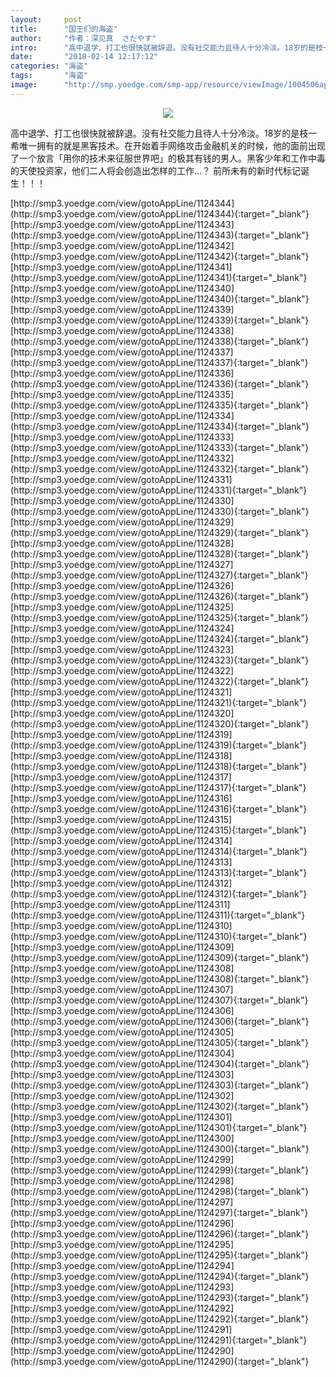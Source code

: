 ```yaml
---
layout:     post
title:      "国王们的海盗"
author:     "作者：深见真  さだやす"
intro:      "高中退学、打工也很快就被辞退。没有社交能力且待人十分冷淡。18岁的是枝一希唯一拥有的就是黑客技术。在开始着手网络攻击金融机关的时候，他的面前出现了一个放言「用你的技术来征服世界吧」的极其有钱的男人。黑客少年和工作中毒的天使投资家，他们二人将会创造出怎样的工作…？ 前所未有的新时代标记诞生！！！"
date:       "2018-02-14 12:17:12"
categories: "海盗"
tags:       "海盗"
image:      "http://smp.yoedge.com/smp-app/resource/viewImage/1004506appline.png"
---
```

<div style="text-align: center">
<p><img src="http://smp.yoedge.com/smp-app/resource/viewImage/1004506appline.png"/></p>
</div>
<p class="post-meta">
<span>高中退学、打工也很快就被辞退。没有社交能力且待人十分冷淡。18岁的是枝一希唯一拥有的就是黑客技术。在开始着手网络攻击金融机关的时候，他的面前出现了一个放言「用你的技术来征服世界吧」的极其有钱的男人。黑客少年和工作中毒的天使投资家，他们二人将会创造出怎样的工作…？ 前所未有的新时代标记诞生！！！</span>
</p>
[http://smp3.yoedge.com/view/gotoAppLine/1124344](http://smp3.yoedge.com/view/gotoAppLine/1124344){:target="_blank"}
[http://smp3.yoedge.com/view/gotoAppLine/1124343](http://smp3.yoedge.com/view/gotoAppLine/1124343){:target="_blank"}
[http://smp3.yoedge.com/view/gotoAppLine/1124342](http://smp3.yoedge.com/view/gotoAppLine/1124342){:target="_blank"}
[http://smp3.yoedge.com/view/gotoAppLine/1124341](http://smp3.yoedge.com/view/gotoAppLine/1124341){:target="_blank"}
[http://smp3.yoedge.com/view/gotoAppLine/1124340](http://smp3.yoedge.com/view/gotoAppLine/1124340){:target="_blank"}
[http://smp3.yoedge.com/view/gotoAppLine/1124339](http://smp3.yoedge.com/view/gotoAppLine/1124339){:target="_blank"}
[http://smp3.yoedge.com/view/gotoAppLine/1124338](http://smp3.yoedge.com/view/gotoAppLine/1124338){:target="_blank"}
[http://smp3.yoedge.com/view/gotoAppLine/1124337](http://smp3.yoedge.com/view/gotoAppLine/1124337){:target="_blank"}
[http://smp3.yoedge.com/view/gotoAppLine/1124336](http://smp3.yoedge.com/view/gotoAppLine/1124336){:target="_blank"}
[http://smp3.yoedge.com/view/gotoAppLine/1124335](http://smp3.yoedge.com/view/gotoAppLine/1124335){:target="_blank"}
[http://smp3.yoedge.com/view/gotoAppLine/1124334](http://smp3.yoedge.com/view/gotoAppLine/1124334){:target="_blank"}
[http://smp3.yoedge.com/view/gotoAppLine/1124333](http://smp3.yoedge.com/view/gotoAppLine/1124333){:target="_blank"}
[http://smp3.yoedge.com/view/gotoAppLine/1124332](http://smp3.yoedge.com/view/gotoAppLine/1124332){:target="_blank"}
[http://smp3.yoedge.com/view/gotoAppLine/1124331](http://smp3.yoedge.com/view/gotoAppLine/1124331){:target="_blank"}
[http://smp3.yoedge.com/view/gotoAppLine/1124330](http://smp3.yoedge.com/view/gotoAppLine/1124330){:target="_blank"}
[http://smp3.yoedge.com/view/gotoAppLine/1124329](http://smp3.yoedge.com/view/gotoAppLine/1124329){:target="_blank"}
[http://smp3.yoedge.com/view/gotoAppLine/1124328](http://smp3.yoedge.com/view/gotoAppLine/1124328){:target="_blank"}
[http://smp3.yoedge.com/view/gotoAppLine/1124327](http://smp3.yoedge.com/view/gotoAppLine/1124327){:target="_blank"}
[http://smp3.yoedge.com/view/gotoAppLine/1124326](http://smp3.yoedge.com/view/gotoAppLine/1124326){:target="_blank"}
[http://smp3.yoedge.com/view/gotoAppLine/1124325](http://smp3.yoedge.com/view/gotoAppLine/1124325){:target="_blank"}
[http://smp3.yoedge.com/view/gotoAppLine/1124324](http://smp3.yoedge.com/view/gotoAppLine/1124324){:target="_blank"}
[http://smp3.yoedge.com/view/gotoAppLine/1124323](http://smp3.yoedge.com/view/gotoAppLine/1124323){:target="_blank"}
[http://smp3.yoedge.com/view/gotoAppLine/1124322](http://smp3.yoedge.com/view/gotoAppLine/1124322){:target="_blank"}
[http://smp3.yoedge.com/view/gotoAppLine/1124321](http://smp3.yoedge.com/view/gotoAppLine/1124321){:target="_blank"}
[http://smp3.yoedge.com/view/gotoAppLine/1124320](http://smp3.yoedge.com/view/gotoAppLine/1124320){:target="_blank"}
[http://smp3.yoedge.com/view/gotoAppLine/1124319](http://smp3.yoedge.com/view/gotoAppLine/1124319){:target="_blank"}
[http://smp3.yoedge.com/view/gotoAppLine/1124318](http://smp3.yoedge.com/view/gotoAppLine/1124318){:target="_blank"}
[http://smp3.yoedge.com/view/gotoAppLine/1124317](http://smp3.yoedge.com/view/gotoAppLine/1124317){:target="_blank"}
[http://smp3.yoedge.com/view/gotoAppLine/1124316](http://smp3.yoedge.com/view/gotoAppLine/1124316){:target="_blank"}
[http://smp3.yoedge.com/view/gotoAppLine/1124315](http://smp3.yoedge.com/view/gotoAppLine/1124315){:target="_blank"}
[http://smp3.yoedge.com/view/gotoAppLine/1124314](http://smp3.yoedge.com/view/gotoAppLine/1124314){:target="_blank"}
[http://smp3.yoedge.com/view/gotoAppLine/1124313](http://smp3.yoedge.com/view/gotoAppLine/1124313){:target="_blank"}
[http://smp3.yoedge.com/view/gotoAppLine/1124312](http://smp3.yoedge.com/view/gotoAppLine/1124312){:target="_blank"}
[http://smp3.yoedge.com/view/gotoAppLine/1124311](http://smp3.yoedge.com/view/gotoAppLine/1124311){:target="_blank"}
[http://smp3.yoedge.com/view/gotoAppLine/1124310](http://smp3.yoedge.com/view/gotoAppLine/1124310){:target="_blank"}
[http://smp3.yoedge.com/view/gotoAppLine/1124309](http://smp3.yoedge.com/view/gotoAppLine/1124309){:target="_blank"}
[http://smp3.yoedge.com/view/gotoAppLine/1124308](http://smp3.yoedge.com/view/gotoAppLine/1124308){:target="_blank"}
[http://smp3.yoedge.com/view/gotoAppLine/1124307](http://smp3.yoedge.com/view/gotoAppLine/1124307){:target="_blank"}
[http://smp3.yoedge.com/view/gotoAppLine/1124306](http://smp3.yoedge.com/view/gotoAppLine/1124306){:target="_blank"}
[http://smp3.yoedge.com/view/gotoAppLine/1124305](http://smp3.yoedge.com/view/gotoAppLine/1124305){:target="_blank"}
[http://smp3.yoedge.com/view/gotoAppLine/1124304](http://smp3.yoedge.com/view/gotoAppLine/1124304){:target="_blank"}
[http://smp3.yoedge.com/view/gotoAppLine/1124303](http://smp3.yoedge.com/view/gotoAppLine/1124303){:target="_blank"}
[http://smp3.yoedge.com/view/gotoAppLine/1124302](http://smp3.yoedge.com/view/gotoAppLine/1124302){:target="_blank"}
[http://smp3.yoedge.com/view/gotoAppLine/1124301](http://smp3.yoedge.com/view/gotoAppLine/1124301){:target="_blank"}
[http://smp3.yoedge.com/view/gotoAppLine/1124300](http://smp3.yoedge.com/view/gotoAppLine/1124300){:target="_blank"}
[http://smp3.yoedge.com/view/gotoAppLine/1124299](http://smp3.yoedge.com/view/gotoAppLine/1124299){:target="_blank"}
[http://smp3.yoedge.com/view/gotoAppLine/1124298](http://smp3.yoedge.com/view/gotoAppLine/1124298){:target="_blank"}
[http://smp3.yoedge.com/view/gotoAppLine/1124297](http://smp3.yoedge.com/view/gotoAppLine/1124297){:target="_blank"}
[http://smp3.yoedge.com/view/gotoAppLine/1124296](http://smp3.yoedge.com/view/gotoAppLine/1124296){:target="_blank"}
[http://smp3.yoedge.com/view/gotoAppLine/1124295](http://smp3.yoedge.com/view/gotoAppLine/1124295){:target="_blank"}
[http://smp3.yoedge.com/view/gotoAppLine/1124294](http://smp3.yoedge.com/view/gotoAppLine/1124294){:target="_blank"}
[http://smp3.yoedge.com/view/gotoAppLine/1124293](http://smp3.yoedge.com/view/gotoAppLine/1124293){:target="_blank"}
[http://smp3.yoedge.com/view/gotoAppLine/1124292](http://smp3.yoedge.com/view/gotoAppLine/1124292){:target="_blank"}
[http://smp3.yoedge.com/view/gotoAppLine/1124291](http://smp3.yoedge.com/view/gotoAppLine/1124291){:target="_blank"}
[http://smp3.yoedge.com/view/gotoAppLine/1124290](http://smp3.yoedge.com/view/gotoAppLine/1124290){:target="_blank"}


